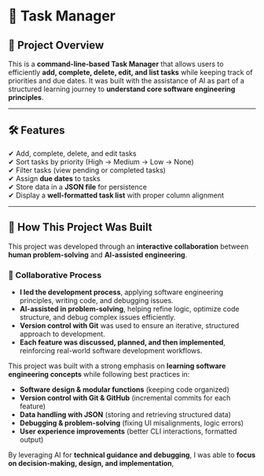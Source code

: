 # 📝 Task Manager

## **📌 Project Overview**
This is a **command-line-based Task Manager** that allows users to efficiently **add, complete, delete, edit, and list tasks** while keeping track of priorities and due dates. It was built with the assistance of AI as part of a structured learning journey to **understand core software engineering principles**.

---

## **🛠 Features**
✔ Add, complete, delete, and edit tasks  
✔ Sort tasks by priority (High → Medium → Low → None)  
✔ Filter tasks (view pending or completed tasks)  
✔ Assign **due dates** to tasks  
✔ Store data in a **JSON file** for persistence  
✔ Display a **well-formatted task list** with proper column alignment  

---

## **🤝 How This Project Was Built**
This project was developed through an **interactive collaboration** between **human problem-solving** and **AI-assisted engineering**.

### **🔹 Collaborative Process**
- **I led the development process**, applying software engineering principles, writing code, and debugging issues.
- **AI-assisted in problem-solving**, helping refine logic, optimize code structure, and debug complex issues efficiently.
- **Version control with Git** was used to ensure an iterative, structured approach to development.
- **Each feature was discussed, planned, and then implemented**, reinforcing real-world software development workflows.

This project was built with a strong emphasis on **learning software engineering concepts** while following best practices in:
- **Software design & modular functions** (keeping code organized)
- **Version control with Git & GitHub** (incremental commits for each feature)
- **Data handling with JSON** (storing and retrieving structured data)
- **Debugging & problem-solving** (fixing UI misalignments, logic errors)
- **User experience improvements** (better CLI interactions, formatted output)

By leveraging AI for **technical guidance and debugging**, I was able to **focus on decision-making, design, and implementation**,

